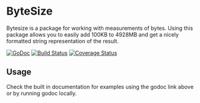 ByteSize
========

Bytesize is a package for working with measurements of bytes. Using this package
allows you to easily add 100KB to 4928MB and get a nicely formatted string
representation of the result.

[![GoDoc](http://godoc.org/github.com/MalteJ/go-bytesize?status.png)](http://godoc.org/github.com/MalteJ/go-bytesize)
[![Build Status](https://travis-ci.org/MalteJ/go-bytesize.png)](https://travis-ci.org/MalteJ/go-bytesize)
[![Coverage Status](https://coveralls.io/repos/MalteJ/go-bytesize/badge.svg?branch=master&service=github)](https://coveralls.io/github/MalteJ/go-bytesize?branch=master)

Usage
-----

Check the built in documentation for examples using the godoc link above or by
running godoc locally. 
